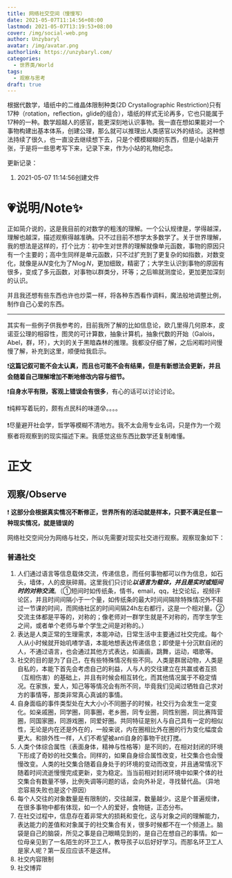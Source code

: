```yaml
---
title: 网络社交空间（慢慢写）
date: 2021-05-07T11:14:56+08:00
lastmod: 2021-05-07T13:19:53+08:00
cover: /img/social-web.png
author: Unzybaryl
avatar: /img/avatar.png
authorlink: https://unzybaryl.com/
categories:
  - 世界类/World
tags:
  - 观察与思考
draft: true
---
```




根据代数学，墙纸中的二维晶体限制种类(2D Crystallographic Restriction)只有17种（rotation，reflection，glide的组合），墙纸的样式无论再多，它也只能属于17种的一种。数学超越人的感官，能更深刻地认识事物。我一直在想如果能对一个事物构建出基本体系，创建公理，那么就可以推理出人类感官以外的结论。这种想法持续了很久，也一直没去继续想下去，只是个模模糊糊的东西，但是小站新开张，于是将一些思考写下来，记录下来，作为小站的礼物纪念。

<!--more-->

更新记录：

1. 2021-05-07 11:14:56创建文件







# :heartpulse:说明​/Note:sparkles:

正如简介说的，这是我目前的对数学的粗浅的理解。一个公认规律是，学得越深，理解也越深，描述观察得越准确。只不过目前不想学太多数学了。关于世界理解，我的想法是这样的，打个比方：初中生对世界的理解就像单元函数，事物的原因只有一个主要的；高中生同样是单元函数，只不过扩充到了更复杂的如指数，对数变化，就像是从$N$变化为了$N\log N$，更加细致，精密了；大学生认识到事物的原因有很多，变成了多元函数，对事物以群类分，环等；之后嘛就测度论，更加更加深刻的认识。

并且我还想有些东西也许也炒菜一样，将各种东西看作调料，魔法般地调整比例，制作自己心爱的东西。

---

其实有一些例子供我参考的，目前我所了解的比如信息论，欧几里得几何原本，皮诺亚公理的相容性，图灵的可计算数，抽象计算机，抽象代数的开始（Galois，Abel，群，环），大刘的关于黑暗森林的推理。我都没仔细了解，之后闲暇时间慢慢了解，补充到这里，顺便给我启示。



:exclamation:**这篇记叙可能不会太认真，而且也可能不会有结果，但是有新想法会更新，并且会随着自己理解增加不断地修改内容与细节。** 

:exclamation:**自身水平有限，客观上错误会有很多**​，有心的话可以讨论讨论。

:exclamation:纯粹写着玩的，颇有点民科的味道:cold_sweat:。。。。

:exclamation:尽量避开社会学，哲学等模糊不清地方。我不太会用专业名词，只是作为一个观察者将观察到的现实描述下来。我感觉这些东西比数学还复制难懂。

# 正文
## 观察/Observe

:exclamation: **这部分会根据真实情况不断修正，世界所有的活动就是样本，只要不满足任意一种现实情况，就是错误的**

网络社交空间分为网络与社交，所以先需要对现实社交进行观察。观察现象如下：

### 普通社交

1. 人们通过语言等信息载体交流，传递信息，而任何事物都可以作为信息，如石头，墙体，人的皮肤碎屑。这里我们只讨论***以语言为载体，并且是实时或短间时的对称交流***。（①短间时如传纸条，情书，email，qq，社交论坛，视频评论区，并且时间间隔小于一个量，如传纸条的最大时间间隔除特殊情况外不超过一节课的时间，而网络社区的时间间隔24h左右都行，这是一个相对量。②交流主体都是平等的，对称的；像老师对一群学生就是不对称的，而学生学生之间，或者单个老师与单个学生之间是对称的。）
2. 表达是人类正常的生理需求，本能冲动，日常生活中主要通过社交完成。每个人从小时候就开始叽喳学语，本能地想表达传递信息；即使是十分沉默自闭的人，不通过语言，也会通过其他方式表达，如画画，跳舞，运动，唱歌等。
3. 社交的目的是为了自己，在有些特殊情况有些不同。人类是群居动物，人类是自私的，本能下首先会考虑自己的利益，人与人的交往建立在共赢或者互损（互相伤害）的基础上，并且有时候会相互转化，而其他情况属于不稳定情况。在家族，爱人，知己等等情况会有所不同，毕竟我们见闻过牺牲自己求对方的事情等，那类非常真心真诚的事情。
4. 自身面临的事件类型处在大大小小不同圈子的时候，社交行为会发生一定变化。如亲戚圈，同学圈，同事圈，老乡圈，同专业圈，同性别圈，同比赛阵营圈，同国家圈，同游戏圈，同爱好圈。共同特征是别人与自己具有一定的相似性，无论是内在还是外在的，一般来说，内在圈相比外在圈的行为变化幅度会更大。和排外性一样，人们不希望被anti自身的事物干扰打搅。
5. 人类个体综合属性（表面身体，精神与性格等）是不同的，在相对封闭的环境下形成了奇妙的社交集合。同样的，如果自身综合属性改变，社交集合也会慢慢改变。人类的社交集合随着自身处于的环境的变动而改变，并且通常情况下随着时间流逝慢慢完成更新，变为稳定。当当前相对封闭环境中如果个体的社交集合有数量不够，比例失调等问题的话，会向外补足，寻找替代品。（异地恋容易失败也是这个原因）
6. 每个人交往的对象数量是有限制的，交往越深，数量越少。这是个普遍规律，在很多事物中都有体现，如一个人的爱好，食物链，正态分布。
7. 在社交过程中，信息存在着非常大的损耗和变化，这与对象之间的理解能力，表达能力的差值和对象属于的社交集合有关，很多时候都不在一个频道上。脑袋是自己的脑袋，所见之事是自己眼睛见到的，是自己在想自己的事情。如一位母亲见到了一名陌生的环卫工人，教导孩子以后好好学习。而那名环卫工人是家人呢？第一反应应该不是这样。
8. 社交内容限制
9. 社交博弈